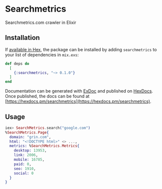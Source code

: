# Searchmetrics

Searchmetrics.com crawler in Elixir

## Installation

If [available in Hex](https://hex.pm/docs/publish), the package can be installed
by adding `searchmetrics` to your list of dependencies in `mix.exs`:

```elixir
def deps do
  [
    {:searchmetrics, "~> 0.1.0"}
  ]
end
```

Documentation can be generated with [ExDoc](https://github.com/elixir-lang/ex_doc)
and published on [HexDocs](https://hexdocs.pm). Once published, the docs can
be found at [https://hexdocs.pm/searchmetrics](https://hexdocs.pm/searchmetrics).

## Usage

```elixir
iex> SearchMetrics.search("google.com")
%SearchMetrics.Page{
  domain: "grin.com",
  html: "<!DOCTYPE html>" <> ...,
  metrics: %SearchMetrics.Metrics{
    desktop: 13953,
    link: 2006,
    mobile: 16785,
    paid: 0,
    seo: 1910,
    social: 0
  }
}
```
